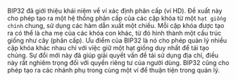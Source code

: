 BIP32 đã giới thiệu khái niệm về ví xác định phân cấp (ví HD). Đề xuất này cho phép tạo ra một hệ thống phân cấp của các cặp khóa từ một `hạt giống chính` chung, sử dụng các hàm dẫn xuất một chiều. Mỗi cặp khóa được tạo ra có thể là cha mẹ của các khóa con khác, từ đó hình thành một cấu trúc giống như cây (phân cấp). Ưu điểm của BIP32 là nó cho phép quản lý nhiều cặp khóa khác nhau chỉ với việc giữ một hạt giống duy nhất để tái tạo chúng. Sự đổi mới này đã giúp giải quyết vấn đề tái sử dụng địa chỉ, điều này rất nghiêm trọng đối với quyền riêng tư của người dùng. BIP32 cũng cho phép tạo ra các nhánh phụ trong cùng một ví để thuận tiện trong quản lý.